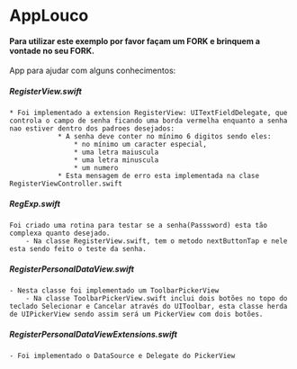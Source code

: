 # AppLouco

#### Para utilizar este exemplo por favor façam um FORK e brinquem a vontade no seu FORK.

App para ajudar com alguns conhecimentos:

##### RegisterView.swift
    * Foi implementado a extension RegisterView: UITextFieldDelegate, que controla o campo de senha ficando uma borda vermelha enquanto a senha nao estiver dentro dos padroes desejados:
                * A senha deve conter no mínimo 6 digitos sendo eles:
                    * no mínimo um caracter especial, 
                    * uma letra maiuscula 
                    * uma letra minuscula 
                    * um numero
                * Esta mensagem de erro esta implementada na clase RegisterViewController.swift
                
        
##### RegExp.swift 
    Foi criado uma rotina para testar se a senha(Passsword) esta tão complexa quanto desejado.
        - Na classe RegisterView.swift, tem o metodo nextButtonTap e nele esta sendo feito o teste da senha.
        

##### RegisterPersonalDataView.swift
    - Nesta classe foi implementado um ToolbarPickerView
        - Na classe ToolbarPickerView.swift inclui dois botões no topo do teclado Selecionar e Cancelar através do UIToolbar, esta classe herda de UIPickerView sendo assim será um PickerView com dois botões.

##### RegisterPersonalDataViewExtensions.swift
    - Foi implementado o DataSource e Delegate do PickerView
        
    
        
